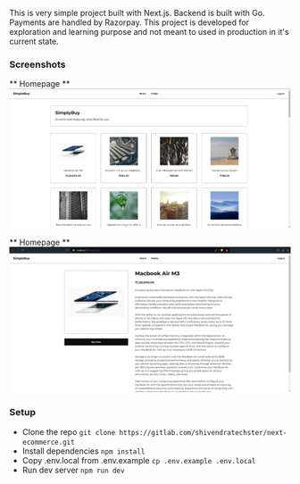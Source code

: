 This is very simple project built with Next.js. Backend is built with Go. Payments are handled by Razorpay.
This project is developed for exploration and learning purpose and not meant to used in production in it's current state.

### Screenshots

** Homepage **  
![Homepage](screenshots/home.png)  

** Homepage **  
![Product details](screenshots/product-details.png)  


### Setup
- Clone the repo ```git clone https://gitlab.com/shivendratechster/next-ecommerce.git```
- Install dependencies ```npm install```
- Copy .env.local from .env.example ```cp .env.example .env.local```
- Run dev server ```npm run dev```
